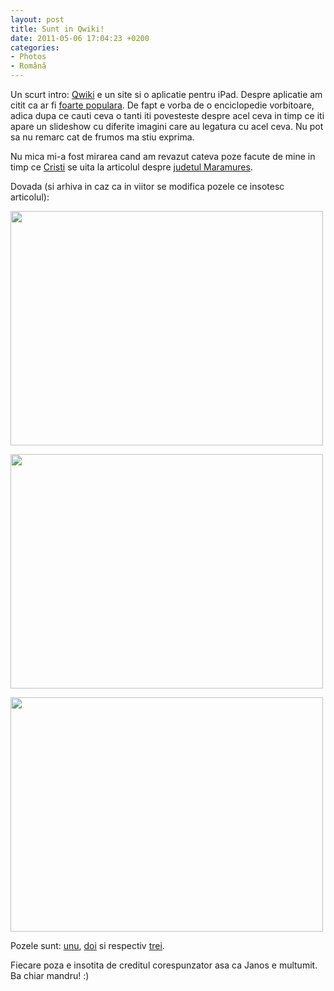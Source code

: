 ```yaml
---
layout: post
title: Sunt in Qwiki!
date: 2011-05-06 17:04:23 +0200
categories:
- Photos
- Română
---
```

Un scurt intro: <a href="http://www.qwiki.com">Qwiki</a> e un site si o aplicatie pentru iPad. Despre aplicatie am citit ca ar fi <a href="http://techcrunch.com/2011/05/03/qwiki-ipad-app-hits-250k-downloads-in-11-days/">foarte populara</a>. De fapt e vorba de o enciclopedie vorbitoare, adica dupa ce cauti ceva o tanti iti povesteste despre acel ceva in timp ce iti apare un slideshow cu diferite imagini care au legatura cu acel ceva. Nu pot sa nu remarc cat de frumos ma stiu exprima.

Nu mica mi-a fost mirarea cand am revazut cateva poze facute de mine in timp ce <a href="http://www.facebook.com/colacristian">Cristi</a> se uita la articolul despre <a href="http://www.qwiki.com/q/#!/Maramureş_County">judetul Maramures</a>.

Dovada (si arhiva in caz ca in viitor se modifica pozele ce insotesc articolul):

<a href="https://content.rusiczki.net/2011/05/photo-0.png"><img src="https://content.rusiczki.net/2011/05/photo-0-500x375.png" alt="" title="Screenshot 1" width="500" height="375"/></a>

<a href="https://content.rusiczki.net/2011/05/photo-1.png"><img src="https://content.rusiczki.net/2011/05/photo-1-500x375.png" alt="" title="Screenshot 2" width="500" height="375"/></a>

<a href="https://content.rusiczki.net/2011/05/photo-2.png"><img src="https://content.rusiczki.net/2011/05/photo-2-500x375.png" alt="" title="Screenshot 3" width="500" height="375"/></a>

Pozele sunt: <a href="http://www.flickr.com/photos/janos/2129021193/">unu</a>, <a href="http://www.flickr.com/photos/janos/2129798320/">doi</a> si respectiv <a href="http://www.flickr.com/photos/janos/2129800710/">trei</a>.

Fiecare poza e insotita de creditul corespunzator asa ca Janos e multumit. Ba chiar mandru! :)
